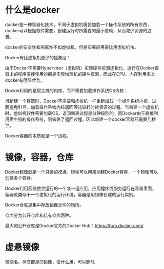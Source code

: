 # 什么是docker

docker是一种容器化技术，不同于虚拟机需要加载一个操作系统的所有东西，docker可以根据软件需要，创建运行时所需要的最小依赖，从而减少资源的浪费。

docker的安全性和隔离性不如虚拟机，但是部署应用要比用虚拟机快。

Docker有比虚拟机更少的抽象层：

由于Docker不需要Hypervisor（虚拟机）实现硬件资源虚拟化，运行在Docker容器上的程序直接使用的都是实际物理机的硬件资源，因此在CPU、内存利用率上docker有明显优势。

Docker利用的是宿主机的内核，而不需要加载操作系统OS内核：

当新建一个容器时，Docker不需要和虚拟机一样重新加载一个操作系统内核。进而避免引寻、加载操作系统内核返回等比较耗时耗资源的过程。当新建一个虚拟机时，虚拟机软件需要加载OS，返回新建过程是分钟级别的。而Docker由于直接利用宿主机的操作系统，则省略了返回过程，因此新建一个docker容器只需要几秒钟。

Docker容器的本质就是一个进程。

# 镜像，容器，仓库

Docker镜像就是一个只读的模板。镜像可以用来创建Docker容器，一个镜像可以创建多个容器。

Docker利用容器独立运行的一个或一组应用，应用程序或服务运行在容器里面，容器就类似于一个虚拟化的运行环境，容器是用镜像创建的运行实例。

Docker仓库是集中存放镜像文件的场所。

仓库分为公开仓库和私有仓库两种。

最大的公开仓库是Docker官方的Docker Hub：https://hub.docker.com/

# 虚悬镜像

镜像名、标签都是<none>的镜像，没什么用，可以删除